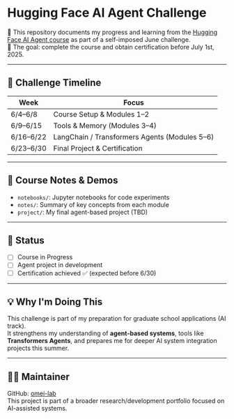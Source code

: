 # Hugging Face AI Agent Challenge

🎯 This repository documents my progress and learning from the [Hugging Face AI Agent course](https://huggingface.co/learn/agents) as part of a self-imposed June challenge.  
🧠 The goal: complete the course and obtain certification before July 1st, 2025.

---

## 📅 Challenge Timeline

| Week | Focus |
|------|-------|
| 6/4–6/8 | Course Setup & Modules 1–2 |
| 6/9–6/15 | Tools & Memory (Modules 3–4) |
| 6/16–6/22 | LangChain / Transformers Agents (Modules 5–6) |
| 6/23–6/30 | Final Project & Certification |

---

## 📘 Course Notes & Demos

- `notebooks/`: Jupyter notebooks for code experiments
- `notes/`: Summary of key concepts from each module
- `project/`: My final agent-based project (TBD)

---

## 🏁 Status

- [ ] Course in Progress  
- [ ] Agent project in development  
- [ ] Certification achieved ✅ (expected before 6/30)

---

## 💡 Why I'm Doing This

This challenge is part of my preparation for graduate school applications (AI track).  
It strengthens my understanding of **agent-based systems**, tools like **Transformers Agents**, and prepares me for deeper AI system integration projects this summer.

---

## 🧑‍💻 Maintainer

GitHub: [omei-lab](https://github.com/omei-lab)  
This project is part of a broader research/development portfolio focused on AI-assisted systems.
